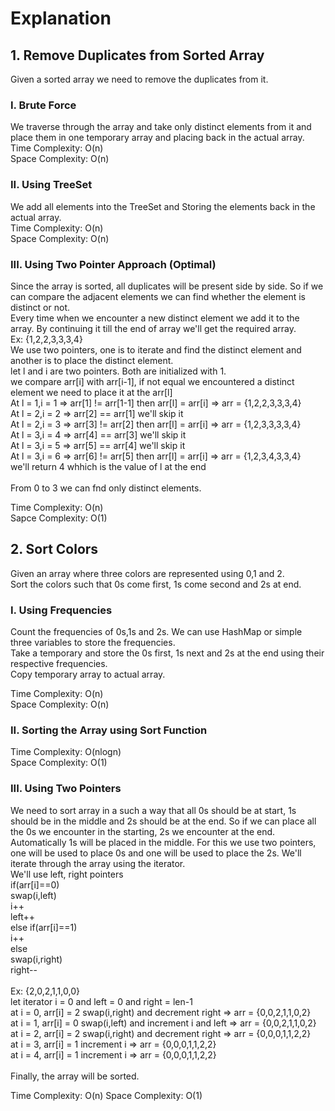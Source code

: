 # Explanation
## 1. Remove Duplicates from Sorted Array
Given a sorted array we need to remove the duplicates from it.
### I. Brute Force
We traverse through the array and take only distinct elements from it and place them in one temporary array and placing back in the actual array.
<br>
Time Complexity: O(n)<br>
Space Complexity: O(n)

### II. Using TreeSet
We add all elements into the TreeSet and Storing the elements back in the actual array. 
<br>
Time Complexity: O(n)<br>
Space Complexity: O(n)

### III. Using Two Pointer Approach  (Optimal)
Since the array is sorted, all duplicates will be present side by side. So if we can compare the adjacent elements we can find whether the element is distinct or not. <br>
Every time when we encounter a new distinct element we add it to the array. By continuing it till the end of array we'll get the required array.
<br>
Ex: {1,2,2,3,3,3,4}<br>
We use two pointers, one is to iterate and find the distinct element and another is to place the distinct element.<br>
let l and i are two pointers. Both are initialized with 1.<br>
we compare arr[i] with arr[i-1], if not equal we encountered a distinct element we need to place it at the arr[l]<br>
At l = 1,i = 1 => arr[1] != arr[1-1] then arr[l] = arr[i] =>  arr = {1,2,2,3,3,3,4}<br>
At l = 2,i = 2 => arr[2] == arr[1] we'll skip it<br>
At l = 2,i = 3 => arr[3] != arr[2] then arr[l] = arr[i] => arr = {1,2,3,3,3,3,4}<br>
At l = 3,i = 4 => arr[4] == arr[3] we'll skip it<br>
At l = 3,i = 5 => arr[5] == arr[4] we'll skip it<br>
At l = 3,i = 6 => arr[6] != arr[5] then arr[l] = arr[i] => arr = {1,2,3,4,3,3,4}<br>
we'll return 4 whhich is the value of l at the end<br>
<br>
From 0 to 3 we can fnd only distinct elements.<br>

Time Complexity: O(n)<br>
Sapce Complexity: O(1)

## 2. Sort Colors
Given an array where three colors are represented using 0,1 and 2. <br>
Sort the colors such that 0s come first, 1s come second and 2s at end.<br>

### I. Using Frequencies
Count the frequencies of 0s,1s and 2s. We can use HashMap or simple three variables to store the frequencies.<br>
Take a temporary and store the 0s first, 1s next and 2s at the end using their respective frequencies.<br>
Copy temporary array to actual array.<br>

Time Complexity: O(n)<br>
Space Complexity: O(n)

### II. Sorting the Array using Sort Function
Time Complexity: O(nlogn)<br>
Space Complexity: O(1)

### III. Using Two Pointers
We need to sort array in a such a way that all 0s should be at start, 1s should be in the middle and 2s should be at the end. So if we can place all the 0s we encounter in the starting, 2s we encounter at the end. Automatically 1s will be placed in the middle. For this we use two pointers, one will be used to place 0s and one will be used to place the 2s. We'll iterate through the array using the iterator. 
<br>
We'll use left, right pointers<br>
if(arr[i]==0)<br>
    swap(i,left)<br>
    i++<br>
    left++<br>
else if(arr[i]==1)<br>
    i++<br>
else<br>
    swap(i,right)<br>
    right--<br>
<br>
Ex: {2,0,2,1,1,0,0} <br>
let iterator i = 0 and left = 0 and right = len-1<br>
at i = 0, arr[i] = 2 swap(i,right) and decrement right => arr = {0,0,2,1,1,0,2}<br>
at i = 1, arr[i] = 0 swap(i,left) and increment i and left => arr = {0,0,2,1,1,0,2}<br>
at i = 2, arr[i] = 2 swap(i,right) and decrement right  => arr = {0,0,0,1,1,2,2}<br>
at i = 3, arr[i] = 1 increment i  => arr = {0,0,0,1,1,2,2}<br>
at i = 4, arr[i] = 1 increment i  => arr = {0,0,0,1,1,2,2}<br>
<br>
Finally, the array will be sorted.

Time Complexity: O(n)
Space Complexity: O(1)
